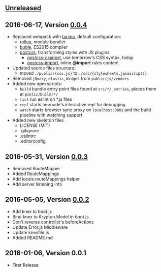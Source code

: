 ## [Unreleased]

## 2016-06-17, Version [0.0.4]
- Replaced webpack with [tarima](https://github.com/gextech/tarima-cli), default configuration:
	- [rollup](https://github.com/rollup/rollup), module bundler
	- [buble](https://gitlab.com/Rich-Harris/buble), ES2015 compiler
	- [postcss](https://github.com/postcss/postcss), transforming styles with JS plugins
		- [postcss-cssnext](https://github.com/MoOx/postcss-cssnext), use tomorrow's CSS syntax, today
		- [postcss-import](https://github.com/postcss/postcss-import), inline **@import** rules content
- Updated source files structure:
    - moved `./public/{css,js}` to `./src/{stylesheets,javascripts}`
- Removed `jQuery`, `elastic`, `Widget` from `public/js/vendors`
- Added new npm scripts:
	- `build` bundle entry point files found at `src/*/_entries`, places them at `public/build/*/`
	- `lint` run eslint on *.js files
	- `repl` starts neonode's interactive repl for debugging
	- `watch` starts browser sync proxy on `localhost:3001` and the build pipeline with watching support
- Added new skeleton files
	- LICENSE (MIT)
	- .gitignore
	- .eslintrc
	- .editorconfig

## 2016-05-31, Version [0.0.3]
- Removed RouteMapper
- Added RouteMappings
- Add locals.routeMappings helper
- Add server listening info

## 2016-05-05, Version [0.0.2]
- Add knex to boot.js
- Bind knex to Krypton.Model in boot.js
- Don't reverse controller's beforeActions
- Update Error.js Middleware
- Update knexfile.js
- Added README.md

## 2016-01-06, Version 0.0.1
- First Release

[Unreleased]: https://github.com/Empathia/neonode/compare/0.0.4...HEAD
[0.0.4]: https://github.com/Empathia/neonode/compare/0.0.3...0.0.4
[0.0.3]: https://github.com/Empathia/neonode/compare/0.0.2...0.0.3
[0.0.2]: https://github.com/Empathia/neonode/compare/0.0.1...0.0.2
